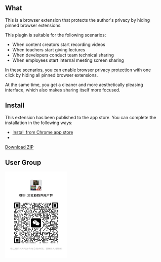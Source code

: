 ## What
This is a browser extension that protects the author's privacy by hiding
pinned browser extensions.

This plugin is suitable for the following scenarios:

- When content creators start recording videos
- When teachers start giving lectures
- When developers conduct team technical sharing
- When employees start internal meeting screen sharing

In these scenarios, you can enable browser privacy protection with one click by hiding all pinned browser extensions.

At the same time, you get a cleaner and more aesthetically pleasing interface, which also makes sharing itself more focused.


## Install


This extension has been published to the app store.
You can complete the installation in the following ways: 
- [Install from Chrome app store](https://chromewebstore.google.com/detail/up-mode/maiiinianakmklepgbpffmgmhpnoniem?hl=zh-CN&utm_source=ext_sidebar)
-  
[Download ZIP](https://github.com/cunzaizhuyi/up-mode-extension/raw/main/extension.zip)


## User Group

<img src="https://github.com/cunzaizhuyi/up-mode-extension/raw/main/wx-group.jpg" width="200" height="280">
